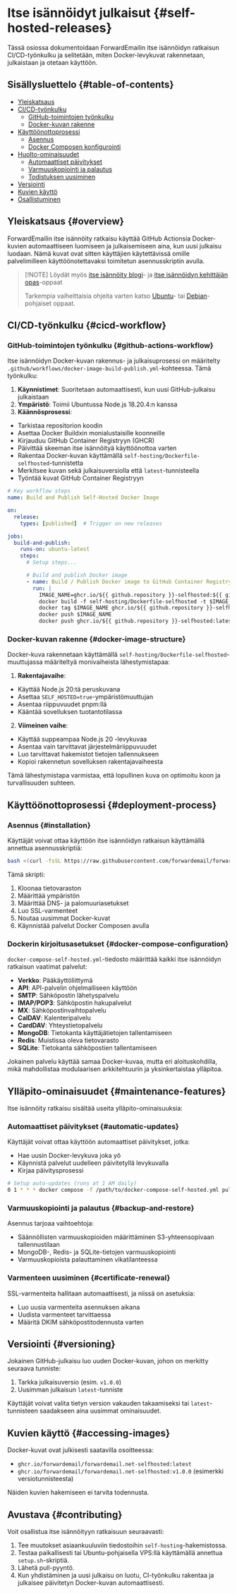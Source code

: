 # Itse isännöidyt julkaisut {#self-hosted-releases}

Tässä osiossa dokumentoidaan ForwardEmailin itse isännöidyn ratkaisun CI/CD-työnkulku ja selitetään, miten Docker-levykuvat rakennetaan, julkaistaan ja otetaan käyttöön.

## Sisällysluettelo {#table-of-contents}

* [Yleiskatsaus](#overview)
* [CI/CD-työnkulku](#cicd-workflow)
  * [GitHub-toimintojen työnkulku](#github-actions-workflow)
  * [Docker-kuvan rakenne](#docker-image-structure)
* [Käyttöönottoprosessi](#deployment-process)
  * [Asennus](#installation)
  * [Docker Composen konfigurointi](#docker-compose-configuration)
* [Huolto-ominaisuudet](#maintenance-features)
  * [Automaattiset päivitykset](#automatic-updates)
  * [Varmuuskopiointi ja palautus](#backup-and-restore)
  * [Todistuksen uusiminen](#certificate-renewal)
* [Versiointi](#versioning)
* [Kuvien käyttö](#accessing-images)
* [Osallistuminen](#contributing)

## Yleiskatsaus {#overview}

ForwardEmailin itse isännöity ratkaisu käyttää GitHub Actionsia Docker-kuvien automaattiseen luomiseen ja julkaisemiseen aina, kun uusi julkaisu luodaan. Nämä kuvat ovat sitten käyttäjien käytettävissä omille palvelimilleen käyttöönotettavaksi toimitetun asennusskriptin avulla.

> \[!NOTE]
> Löydät myös [itse isännöity blogi](https://forwardemail.net/blog/docs/self-hosted-solution)- ja [itse isännöidyn kehittäjän opas](https://forwardemail.net/self-hosted)-oppaat
>
> Tarkempia vaiheittaisia ohjeita varten katso [Ubuntu](https://forwardemail.net/guides/selfhosted-on-ubuntu)- tai [Debian](https://forwardemail.net/guides/selfhosted-on-debian)-pohjaiset oppaat.

## CI/CD-työnkulku {#cicd-workflow}

### GitHub-toimintojen työnkulku {#github-actions-workflow}

Itse isännöidyn Docker-kuvan rakennus- ja julkaisuprosessi on määritelty `.github/workflows/docker-image-build-publish.yml`-kohteessa. Tämä työnkulku:

1. **Käynnistimet**: Suoritetaan automaattisesti, kun uusi GitHub-julkaisu julkaistaan
2. **Ympäristö**: Toimii Ubuntussa Node.js 18.20.4:n kanssa
3. **Käännösprosessi**:
* Tarkistaa repositorion koodin
* Asettaa Docker Buildxin monialustaisille koonneille
* Kirjauduu GitHub Container Registryyn (GHCR)
* Päivittää skeeman itse isännöityä käyttöönottoa varten
* Rakentaa Docker-kuvan käyttämällä `self-hosting/Dockerfile-selfhosted`-tunnistetta
* Merkitsee kuvan sekä julkaisuversiolla että `latest`-tunnisteella
* Työntää kuvat GitHub Container Registryyn

```yaml
# Key workflow steps
name: Build and Publish Self-Hosted Docker Image

on:
  release:
    types: [published]  # Trigger on new releases

jobs:
  build-and-publish:
    runs-on: ubuntu-latest
    steps:
      # Setup steps...

      # Build and publish Docker image
      - name: Build / Publish Docker image to GitHub Container Registry
        run: |
          IMAGE_NAME=ghcr.io/${{ github.repository }}-selfhosted:${{ github.ref_name }}
          docker build -f self-hosting/Dockerfile-selfhosted -t $IMAGE_NAME .
          docker tag $IMAGE_NAME ghcr.io/${{ github.repository }}-selfhosted:latest
          docker push $IMAGE_NAME
          docker push ghcr.io/${{ github.repository }}-selfhosted:latest
```

### Docker-kuvan rakenne {#docker-image-structure}

Docker-kuva rakennetaan käyttämällä `self-hosting/Dockerfile-selfhosted`-muuttujassa määriteltyä monivaiheista lähestymistapaa:

1. **Rakentajavaihe**:
* Käyttää Node.js 20:tä peruskuvana
* Asettaa `SELF_HOSTED=true`-ympäristömuuttujan
* Asentaa riippuvuudet pnpm:llä
* Kääntää sovelluksen tuotantotilassa

2. **Viimeinen vaihe**:
* Käyttää suppeampaa Node.js 20 -levykuvaa
* Asentaa vain tarvittavat järjestelmäriippuvuudet
* Luo tarvittavat hakemistot tietojen tallennukseen
* Kopioi rakennetun sovelluksen rakentajavaiheesta

Tämä lähestymistapa varmistaa, että lopullinen kuva on optimoitu koon ja turvallisuuden suhteen.

## Käyttöönottoprosessi {#deployment-process}

### Asennus {#installation}

Käyttäjät voivat ottaa käyttöön itse isännöidyn ratkaisun käyttämällä annettua asennusskriptiä:

```bash
bash <(curl -fsSL https://raw.githubusercontent.com/forwardemail/forwardemail.net/refs/heads/master/self-hosting/setup.sh)
```

Tämä skripti:

1. Kloonaa tietovaraston
2. Määrittää ympäristön
3. Määrittää DNS- ja palomuuriasetukset
4. Luo SSL-varmenteet
5. Noutaa uusimmat Docker-kuvat
6. Käynnistää palvelut Docker Composen avulla

### Dockerin kirjoitusasetukset {#docker-compose-configuration}

`docker-compose-self-hosted.yml`-tiedosto määrittää kaikki itse isännöidyn ratkaisun vaatimat palvelut:

* **Verkko**: Pääkäyttöliittymä
* **API**: API-palvelin ohjelmalliseen käyttöön
* **SMTP**: Sähköpostin lähetyspalvelu
* **IMAP/POP3**: Sähköpostin hakupalvelut
* **MX**: Sähköpostinvaihtopalvelu
* **CalDAV**: Kalenteripalvelu
* **CardDAV**: Yhteystietopalvelu
* **MongoDB**: Tietokanta käyttäjätietojen tallentamiseen
* **Redis**: Muistissa oleva tietovarasto
* **SQLite**: Tietokanta sähköpostien tallentamiseen

Jokainen palvelu käyttää samaa Docker-kuvaa, mutta eri aloituskohdilla, mikä mahdollistaa modulaarisen arkkitehtuurin ja yksinkertaistaa ylläpitoa.

## Ylläpito-ominaisuudet {#maintenance-features}

Itse isännöity ratkaisu sisältää useita ylläpito-ominaisuuksia:

### Automaattiset päivitykset {#automatic-updates}

Käyttäjät voivat ottaa käyttöön automaattiset päivitykset, jotka:

* Hae uusin Docker-levykuva joka yö
* Käynnistä palvelut uudelleen päivitetyllä levykuvalla
* Kirjaa päivitysprosessi

```bash
# Setup auto-updates (runs at 1 AM daily)
0 1 * * * docker compose -f /path/to/docker-compose-self-hosted.yml pull && docker compose -f /path/to/docker-compose-self-hosted.yml up -d >> /var/log/autoupdate.log 2>&1
```

### Varmuuskopiointi ja palautus {#backup-and-restore}

Asennus tarjoaa vaihtoehtoja:

* Säännöllisten varmuuskopioiden määrittäminen S3-yhteensopivaan tallennustilaan
* MongoDB-, Redis- ja SQLite-tietojen varmuuskopiointi
* Varmuuskopioista palauttaminen vikatilanteessa

### Varmenteen uusiminen {#certificate-renewal}

SSL-varmenteita hallitaan automaattisesti, ja niissä on asetuksia:

* Luo uusia varmenteita asennuksen aikana
* Uudista varmenteet tarvittaessa
* Määritä DKIM sähköpostitodennusta varten

## Versiointi {#versioning}

Jokainen GitHub-julkaisu luo uuden Docker-kuvan, johon on merkitty seuraava tunniste:

1. Tarkka julkaisuversio (esim. `v1.0.0`)
2. Uusimman julkaisun `latest`-tunniste

Käyttäjät voivat valita tietyn version vakauden takaamiseksi tai `latest`-tunnisteen saadakseen aina uusimmat ominaisuudet.

## Kuvien käyttö {#accessing-images}

Docker-kuvat ovat julkisesti saatavilla osoitteessa:

* `ghcr.io/forwardemail/forwardemail.net-selfhosted:latest`
* `ghcr.io/forwardemail/forwardemail.net-selfhosted:v1.0.0` (esimerkki versiotunnisteesta)

Näiden kuvien hakemiseen ei tarvita todennusta.

## Avustava {#contributing}

Voit osallistua itse isännöityyn ratkaisuun seuraavasti:

1. Tee muutokset asiaankuuluviin tiedostoihin `self-hosting`-hakemistossa.
2. Testaa paikallisesti tai Ubuntu-pohjaisella VPS:llä käyttämällä annettua `setup.sh`-skriptiä.
3. Lähetä pull-pyyntö.
4. Kun yhdistäminen ja uusi julkaisu on luotu, CI-työnkulku rakentaa ja julkaisee päivitetyn Docker-kuvan automaattisesti.